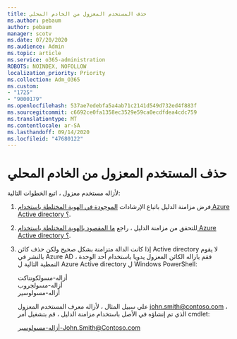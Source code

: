 ```yaml
---
title: حذف المستخدم المعزول من الخادم المحلي
ms.author: pebaum
author: pebaum
manager: scotv
ms.date: 07/20/2020
ms.audience: Admin
ms.topic: article
ms.service: o365-administration
ROBOTS: NOINDEX, NOFOLLOW
localization_priority: Priority
ms.collection: Adm_O365
ms.custom:
- "1725"
- "9000179"
ms.openlocfilehash: 537ae7edebfa5a4ab71c2141d549d732ed4f883f
ms.sourcegitcommit: c6692ce0fa1358ec3529e59ca0ecdfdea4cdc759
ms.translationtype: MT
ms.contentlocale: ar-SA
ms.lasthandoff: 09/14/2020
ms.locfileid: "47680122"
---
```

# <a name="delete-orphaned-user-from-on-premises-server"></a>حذف المستخدم المعزول من الخادم المحلي

لأزاله مستخدم معزول ، اتبع الخطوات التالية:

1. فرض مزامنة الدليل باتباع الإرشادات [الموجودة في الهوية المختلطة باستخدام Azure Active directory ؟](https://technet.microsoft.com/library/jj151771.aspx#bkmk_synchronizedirectories).

2. للتحقق من مزامنة الدليل ، راجع [ما المقصود بالهوية المختلطة باستخدام Azure Active directory ؟](https://technet.microsoft.com/library/jj151797.aspx).

3. إذا كانت الدالة متزامنة بشكل صحيح ولكن حذف كائن Active directory لا يقوم بالنشر في Azure AD ، فقم بازاله الكائن المعزول يدويا باستخدام أحد الوحدة النمطية التالية ل Azure Active directory ل Windows PowerShell:

    أزاله-مسولكونتاكت  
    أزاله-مسولجروب  
    أزاله-مسولوسير

    علي سبيل المثال ، لأزاله معرف المستخدم المعزول john.smith@contoso.com ، الذي تم إنشاؤه في الأصل باستخدام مزامنة الدليل ، قم بتشغيل أمر cmdlet:

    أزاله-مسولوسير-John.Smith@Contoso.com